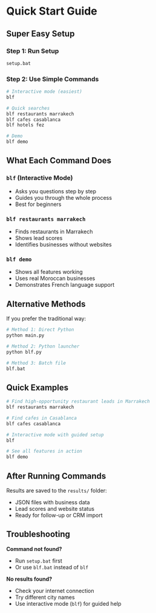 # Quick Start Guide

## Super Easy Setup

### Step 1: Run Setup
```bash
setup.bat
```

### Step 2: Use Simple Commands
```bash
# Interactive mode (easiest)
blf

# Quick searches
blf restaurants marrakech
blf cafes casablanca  
blf hotels fez

# Demo
blf demo
```

## What Each Command Does

### `blf` (Interactive Mode)
- Asks you questions step by step
- Guides you through the whole process
- Best for beginners

### `blf restaurants marrakech`
- Finds restaurants in Marrakech
- Shows lead scores
- Identifies businesses without websites

### `blf demo`
- Shows all features working
- Uses real Moroccan businesses
- Demonstrates French language support

## Alternative Methods

If you prefer the traditional way:

```bash
# Method 1: Direct Python
python main.py

# Method 2: Python launcher
python blf.py

# Method 3: Batch file
blf.bat
```

## Quick Examples

```bash
# Find high-opportunity restaurant leads in Marrakech
blf restaurants marrakech

# Find cafes in Casablanca
blf cafes casablanca

# Interactive mode with guided setup
blf

# See all features in action
blf demo
```

## After Running Commands

Results are saved to the `results/` folder:
- JSON files with business data
- Lead scores and website status
- Ready for follow-up or CRM import

## Troubleshooting

**Command not found?**
- Run `setup.bat` first
- Or use `blf.bat` instead of `blf`

**No results found?**
- Check your internet connection
- Try different city names
- Use interactive mode (`blf`) for guided help
